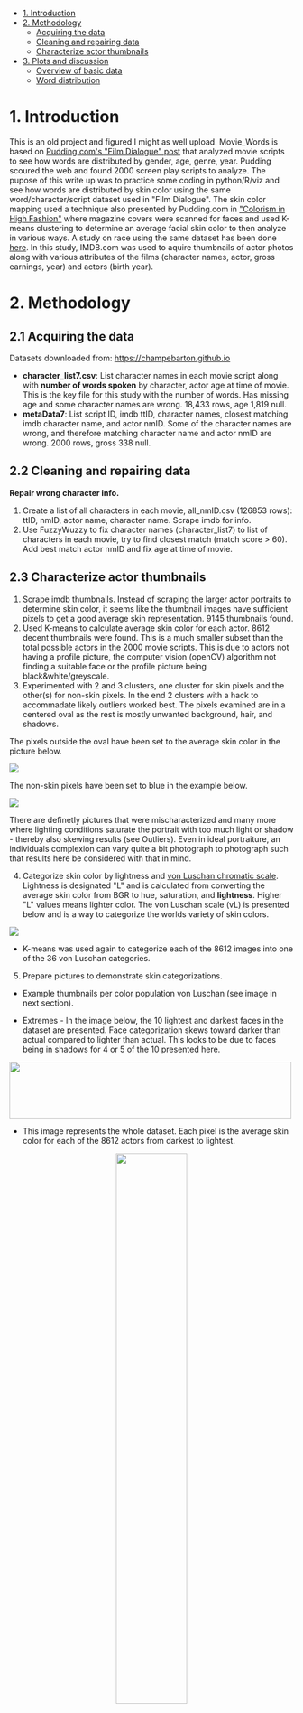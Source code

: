 - [1. Introduction](#1-introduction)
- [2. Methodology](#2-methodology)
  - [Acquiring the data](#acquiring-the-data)
  - [Cleaning and repairing data](#cleaning-and-repairing-data)
  - [Characterize actor thumbnails](#characterize-actor-thumbnails)
- [3. Plots and discussion](#3-plots-and-discussion)
  - [Overview of basic data](#overview-of-basic-data)
  - [Word distribution](#word-distribution)

# 1. Introduction

This is an old project and figured I might as well upload. Movie_Words is based
on
[Pudding.com's "Film Dialogue" post](https://pudding.cool/2017/03/film-dialogue/)
that analyzed movie scripts to see how words are distributed by gender, age,
genre, year. Pudding scoured the web and found 2000 screen play scripts to
analyze. The pupose of this write up was to practice some coding in python/R/viz
and see how words are distributed by skin color using the same
word/character/script dataset used in "Film Dialogue". The skin color mapping
used a technique also presented by Pudding.com in
["Colorism in High Fashion"](https://pudding.cool/2019/04/vogue/) where magazine
covers were scanned for faces and used K-means clustering to determine an
average facial skin color to then analyze in various ways. A study on race using
the same dataset has been done [here](https://champebarton.github.io/). In this
study, IMDB.com was used to aquire thumbnails of actor photos along with various
attributes of the films (character names, actor, gross earnings, year) and
actors (birth year).

# 2. Methodology

## 2.1 Acquiring the data

Datasets downloaded from: https://champebarton.github.io

- **character_list7.csv**: List character names in each movie script along with
  **number of words spoken** by character, actor age at time of movie. This is
  the key file for this study with the number of words. Has missing age and some
  character names are wrong. 18,433 rows, age 1,819 null.
- **metaData7**: List script ID, imdb ttID, character names, closest matching
  imdb character name, and actor nmID. Some of the character names are wrong,
  and therefore matching character name and actor nmID are wrong. 2000 rows,
  gross 338 null.

## 2.2 Cleaning and repairing data

**Repair wrong character info.**

1.  Create a list of all characters in each movie, all_nmID.csv (126853 rows):
    ttID, nmID, actor name, character name. Scrape imdb for info.
2.  Use FuzzyWuzzy to fix character names (character_list7) to list of
    characters in each movie, try to find closest match (match score > 60). Add
    best match actor nmID and fix age at time of movie.

## 2.3 Characterize actor thumbnails

1.  Scrape imdb thumbnails. Instead of scraping the larger actor portraits to
    determine skin color, it seems like the thumbnail images have sufficient
    pixels to get a good average skin representation. 9145 thumbnails found.
2.  Used K-means to calculate average skin color for each actor. 8612 decent
    thumbnails were found. This is a much smaller subset than the total possible
    actors in the 2000 movie scripts. This is due to actors not having a profile
    picture, the computer vision (openCV) algorithm not finding a suitable face
    or the profile picture being black&white/greyscale.
3.  Experimented with 2 and 3 clusters, one cluster for skin pixels and the
    other(s) for non-skin pixels. In the end 2 clusters with a hack to
    accommadate likely outliers worked best. The pixels examined are in a
    centered oval as the rest is mostly unwanted background, hair, and shadows.

The pixels outside the oval have been set to the average skin color in the
picture below.

<img src="movie_words/TEMP3_tiled_avg_ellipse_fix.jpg" align="center" />

The non-skin pixels have been set to blue in the example below.

<img src="movie_words/TEMP3_tiled_k2_v14.jpg" align="center" />

There are definetly pictures that were mischaracterized and many more where
lighting conditions saturate the portrait with too much light or shadow -
thereby also skewing results (see Outliers). Even in ideal portraiture, an
individuals complexion can vary quite a bit photograph to photograph such that
results here be considered with that in mind.

4.  Categorize skin color by lightness and
    [von Luschan chromatic scale](https://en.wikipedia.org/wiki/Von_Luschan%27s_chromatic_scale).
    Lightness is designated "L" and is calculated from converting the average
    skin color from BGR to hue, saturation, and **lightness**. Higher "L" values
    means lighter color. The von Luschan scale (vL) is presented below and is a
    way to categorize the worlds variety of skin colors.

<img src="movie_words/Felix_von_Luschan_Skin_Color_chart.svg" align="center" />

- K-means was used again to categorize each of the 8612 images into one of the
  36 von Luschan categories.

5.  Prepare pictures to demonstrate skin categorizations.

- Example thumbnails per color population von Luschan (see image in next
  section).

- Extremes - In the image below, the 10 lightest and darkest faces in the
  dataset are presented. Face categorization skews toward darker than actual
  compared to lighter than actual. This looks to be due to faces being in
  shadows for 4 or 5 of the 10 presented here.

<img src="movie_words/outliers_L.jpg" width="500" height="100" align="center">

- This image represents the whole dataset. Each pixel is the average skin color
  for each of the 8612 actors from darkest to lightest.

<div style="text-align: center;">

<img src="movie_words/ALL_pixels_bgr_skin_color_v14_03232021.png" width="50%" align="center" />

</div>

# 3. Plots and discussion

## Overview of basic data

### Movie Release Year

- Movie releases are heavily skewed toward 1990 and after (77% of entries).

<img src="movie_words/movie_release_year_histogram.png" align="center" />

| Year        | %   |
| ----------- | --- |
| 1929 - 80   | 11% |
| 1980 - 90   | 12% |
| 1990 - 2000 | 26% |
| 2000 - 10   | 33% |
| 2010 - 15   | 18% |

### von Luschan

- There are 36 skin color categories, but some categories seem identical. The
  K-means grouping placed actors within 20 distinct groups, with group 23
  peaking at 6,825 occurances. **\[1, 7, 13-15, 17, 21-34\]**

- This bar plot has bars colored by von Luschan category. Of the 18,433 roles
  and the twenty non-zero von Luschan groups, Groups: 1, 7, 28, 29, 30, and 34
  had less than 21 occurances. Considering the accuracy of the grouping, it
  would be recommended to use a more general color scale like Fitzpatrick with 6
  groups

<div style="text-align: center;"><img src="movie_words/roles_by_von_luschan.png" width="600" height="353" ></div><div style="text-align: right;"><img src="movie_words/ref_tile.jpg" width="498" height="25" ></div><div style="text-align: right;"><img src="movie_words/my_tiles2.jpg" width="500" height="250" ></div>

- The tiled image above shows which faces are categorized into each group;
  miscategorizations are visible but the the idea is that enough are categorized
  correctly to provide usefull trends for analysis. In general light skinned
  actors are more likely to be categorized into darker groups than actual.

### Lightness

- Lightness values are skewed toward lighter skin tones. Average value is 59,
  with a range of 10 - 93.

![movie_words/lightness_count_histogram.png](:/fc4af48893eb449aadf70d3543cd3bf4)

| L                     | % of Characters |
| --------------------- | --------------- |
| 0 - 20 **Darkest**    | 1%              |
| 20 -40                | 9%              |
| 40 - 60               | 36%             |
| 60 - 80               | 53%             |
| 80 - 100 **Lightest** | 1%              |

### Word count frequency

- 50% of roles have less than 478 words (1st three columns). 2.8% of roles have
  more than 5,000 words and account for 19.9% of all words in the study. 0.6% of
  roles have more than 8,500 words and account for 6.6% of all words in the
  study. ![movie_words/role_word_count.png](:/67eae391d89f49e18f948e91be82bea6)
  Each column corresponds to 200 words of dialogue.

**Actor Age**

![movie_words/age_histogram.png](:/00bb0e5ec3d74a8c84e9b35f7175b11d)

## Word distribution

- Total Word counts by color population
- Average Word counts by color population

### Words by von Luschan and Lightness (dot plot)

- This plots shows the distribution of words per role in each von Luschan
  category.

<img src="movie_words/wordroles_by_von_luschen.png" width="599" height="369">

**Words by von Luschan and Lightness (dot plot - outliers > 3 Std Dev removed,
416 rows)**

- When outliers are removed - the few characters exceeding 3 standard deviations
  beyond the mean where removed (416 out of 18433 rows), the plot evens out a
  bit more between the different vL groups. Groups (1, 7, 13, 14) make up 1.1%
  of all words, (15, 17, 21): 9%, (22, 23):30%, 24:41%, 25:10%, (26, 27):7%
  (28-34):3%

<img src="movie_words/wordroles_by_von_luschen_cut.png" width="601" height="371" >

| fit_vL | roles | avg_words | pct_all_words |
| ------ | ----- | --------- | ------------- |
| 1      | 15    | 363       | 0.04          |
| 7      | 2     | 358       | 0.004         |
| 13     | 229   | 685       | 1.0           |
| 14     | 34    | 545       | 0.12          |
| 15     | 1357  | 817       | 7.0           |
| 17     | 480   | 524       | 1.6           |
| 21     | 79    | 730       | 0.37          |
| 22     | 2906  | 866       | 16.0          |
| 23     | 2036  | 1041      | 13.5          |
| 24     | 6679  | 956       | 40.7          |
| 25     | 1985  | 764       | 9.7           |
| 26     | 893   | 687       | 3.9           |
| 27     | 708   | 652       | 2.9           |
| 28     | 13    | 464       | 0.04          |
| 29     | 20    | 885       | 0.11          |
| 30     | 19    | 527       | 0.06          |
| 31     | 442   | 830       | 2.34          |
| 32     | 46    | 408       | 0.12          |
| 33     | 67    | 813       | 0.35          |
| 34     | 7     | 1112      | 0.05          |

### Averge Words by von Luschan

<img src="movie_words/avg_words_by_von_luschen.png" align="center" />

**Averge Words by von Luschan (outliers > 3 Std Deviations removed, 416 rows)**

- **It is interesting to note that the darkest group (34) had the highest
  average word count (1112) per role (7 roles).**

<img src="movie_words/avg_words_by_von_luschen_cut.png" width="600" height="371"
align="center">

---

### Average Word count by von Luschan group

<img src="movie_words/avg_words_count_by_von_luschen_cut.png" align="center" />

### Average Word count % by von Luschan group

<img src="movie_words/avg_words_count_percent_by_von_luschen_cut.png" align="center" />

### Word count and average words by Lightness

<img src="movie_words/words_count_avg_by_lightness.png" align="center" />
